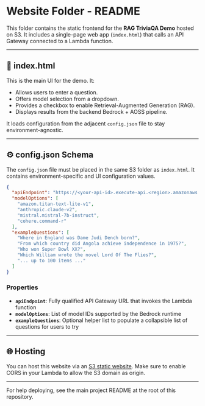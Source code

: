 # Website Folder - README

This folder contains the static frontend for the **RAG TriviaQA Demo** hosted on S3.
It includes a single-page web app (`index.html`) that calls an API Gateway connected to a Lambda function.

---

## 📄 index.html

This is the main UI for the demo. It:

* Allows users to enter a question.
* Offers model selection from a dropdown.
* Provides a checkbox to enable Retrieval-Augmented Generation (RAG).
* Displays results from the backend Bedrock + AOSS pipeline.

It loads configuration from the adjacent `config.json` file to stay environment-agnostic.

---

## ⚙️ config.json Schema

The `config.json` file must be placed in the same S3 folder as `index.html`.
It contains environment-specific and UI configuration values.

```json
{
  "apiEndpoint": "https://<your-api-id>.execute-api.<region>.amazonaws.com/<stage>/<route>",
  "modelOptions": [
    "amazon.titan-text-lite-v1",
    "anthropic.claude-v2",
    "mistral.mistral-7b-instruct",
    "cohere.command-r"
  ],
  "exampleQuestions": [
    "Where in England was Dame Judi Dench born?",
    "From which country did Angola achieve independence in 1975?",
    "Who won Super Bowl XX?",
    "Which William wrote the novel Lord Of The Flies?",
    "... up to 100 items ..."
  ]
}
```

### Properties

* **`apiEndpoint`**: Fully qualified API Gateway URL that invokes the Lambda function
* **`modelOptions`**: List of model IDs supported by the Bedrock runtime
* **`exampleQuestions`**: Optional helper list to populate a collapsible list of questions for users to try

---

## 🌐 Hosting

You can host this website via an [S3 static website](https://docs.aws.amazon.com/AmazonS3/latest/userguide/WebsiteHosting.html). Make sure to enable CORS in your Lambda to allow the S3 domain as origin.

---

For help deploying, see the main project README at the root of this repository.

